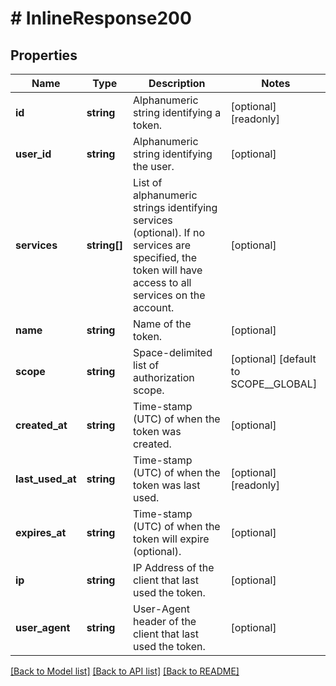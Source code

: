 # # InlineResponse200

## Properties

Name | Type | Description | Notes
------------ | ------------- | ------------- | -------------
**id** | **string** | Alphanumeric string identifying a token. | [optional] [readonly]
**user_id** | **string** | Alphanumeric string identifying the user. | [optional]
**services** | **string[]** | List of alphanumeric strings identifying services (optional). If no services are specified, the token will have access to all services on the account. | [optional]
**name** | **string** | Name of the token. | [optional]
**scope** | **string** | Space-delimited list of authorization scope. | [optional] [default to SCOPE__GLOBAL]
**created_at** | **string** | Time-stamp (UTC) of when the token was created. | [optional]
**last_used_at** | **string** | Time-stamp (UTC) of when the token was last used. | [optional] [readonly]
**expires_at** | **string** | Time-stamp (UTC) of when the token will expire (optional). | [optional]
**ip** | **string** | IP Address of the client that last used the token. | [optional]
**user_agent** | **string** | User-Agent header of the client that last used the token. | [optional]

[[Back to Model list]](../../README.md#models) [[Back to API list]](../../README.md#endpoints) [[Back to README]](../../README.md)
